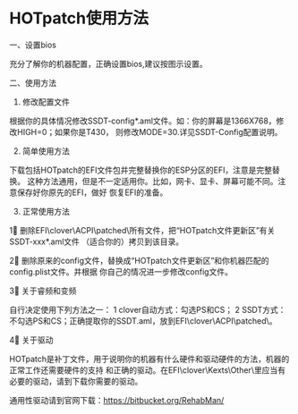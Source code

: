 # HOTpatch使用方法 #

一、设置bios

   充分了解你的机器配置，正确设置bios,建议按图示设置。

二、使用方法

1. 修改配置文件

  根据你的具体情况修改SSDT-config*.aml文件。如：你的屏幕是1366X768，修改HIGH=0；如果你是T430，
则修改MODE=30.详见SSDT-Config配置说明。

2. 简单使用方法

  下载包括HOTpatch的EFI文件包并完整替换你的ESP分区的EFI，注意是完整替换。
  这种方法通用，但是不一定适用你。比如，网卡、显卡、屏幕可能不同。注意保存好你原先的EFI，做好
恢复EFI的准备。

3. 正常使用方法

1⃣️ 删除EFI\clover\ACPI\patched\所有文件，把“HOTpatch文件更新区”有关SSDT-xxx*.aml文件
   （适合你的）拷贝到该目录。

2⃣️ 删除原来的config文件，替换成“HOTpatch文件更新区”和你机器匹配的config.plist文件。并根据
你自己的情况进一步修改config文件。

3⃣️ 关于睿频和变频

自行决定使用下列方法之一：
1 clover自动方式：勾选PS和CS；
2 SSDT方式：不勾选PS和CS；正确提取你的SSDT.aml，放到EFI\clover\ACPI\patched\。

4⃣️ 关于驱动

  HOTpatch是补丁文件，用于说明你的机器有什么硬件和驱动硬件的方法，机器的正常工作还需要硬件的支持
和正确的驱动。在EFI\clover\Kexts\Other\里应当有必要的驱动，请到下载你需要的驱动。

通用性驱动请到官网下载：https://bitbucket.org/RehabMan/
